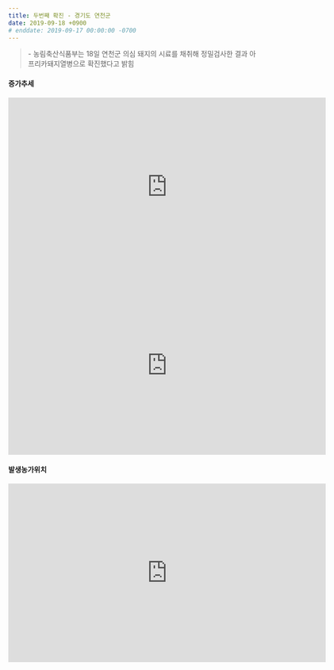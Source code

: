 ```yaml
---
title: 두번째 확진 - 경기도 연천군
date: 2019-09-18 +0900
# enddate: 2019-09-17 00:00:00 -0700
---
```

> \- 농림축산식품부는 18일 연천군 의심 돼지의 시료를 채취해 정밀검사한 결과 아프리카돼지열병으로 확진했다고 밝힘  

#### 증가추세  
<iframe width="640" height="360" src="https://youngjunna.github.io/asf-timeline/190918-chart" frameborder="0" allow="accelerometer; autoplay; encrypted-media; gyroscope; picture-in-picture" allowfullscreen></iframe>  
<iframe width="640" height="360" src="https://youngjunna.github.io/asf-timeline/190918-chart2" frameborder="0" allow="accelerometer; autoplay; encrypted-media; gyroscope; picture-in-picture" allowfullscreen></iframe>

#### 발생농가위치  
<iframe width="640" height="360" src="https://youngjunna.github.io/asf-timeline/190918-map" frameborder="0" allow="accelerometer; autoplay; encrypted-media; gyroscope; picture-in-picture" allowfullscreen></iframe>
